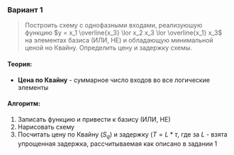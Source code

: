 ### Вариант 1
> Построить схему с однофазными входами, реализуюшую функцию $y = x_1 \overline{x_3} \lor x_2 x_3 \lor \overline{x_1} x_3$ на элементах базиса (ИЛИ, НЕ) и обладающую минимальной ценой но Квайну. Определить цену и задержку схемы.
#### Теория:
- **Цена по Квайну** - суммарное число входов во все логические элементы
#### Алгоритм:
1. Записать функцию и привести к базису (ИЛИ, НЕ)
2. Нарисовать схему
3. Посчитать цену по Квайну ($S_q$) и задержку ($T = L*\tau$, где за $L$ - взята упрощенная задержка, рассчитываемая как описано в задании 1
